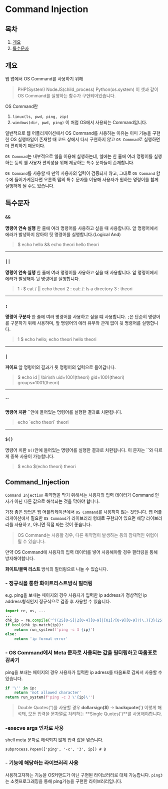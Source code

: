 # Command Injection

## 목차
1. [개요](#개요)
2. [특수문자](#특수문자)

## 개요
웹 앱에서 OS Command를 사용하기 위해
> PHP(System)
> NodeJS(child_process)
> Python(os.system)
이 셋과 같이 OS Command를 실행하는 함수가
구현되어있습니다.

OS Command란
1. `linux(ls, pwd, ping, zip)`
2. `windows(dir, pwd, ping)`
이 처럼 OS에서 사용되는 Command입니다.

일반적으로 웹 어플리케이션에서 OS Command를 사용하는 이유는 이미 기능을 구현한
OS 실행파일이 존재할 때
코드 상에서 다시 구현하지 않고
`OS Commnad`로 실행하면 더 편리하기 때문이다.

`OS Commnad`는 내부적으로
쉘을 이용해 실행하는데,
쉘에는 한 줄에 여러 명령어를 실행하는 등의
쉘 사용자 편의성을 위해 제공하는
특수 문자들이 존재합니다.

`OS Command`를 사용할 때
만약 사용자의 입력이 검증되지 않고,
그대로 `OS Command` 함수에 들어가게된다면
오른쪽 탭의 특수 문자를 이용해
사용자가 원하는 명령어를 함께 실행하게 될 수도 있습니다.

## 특수문자

### `&&`
**명령어 연속 실행**
한 줄에 여러 명령어를
사용하고 싶을 때 사용합니다.
앞 명령어에서 에러가 발생하지 않아야
뒷 명령어를 실행합니다.(Logical And)

> $ echo hello &&
> echo theori
> hello
> theori
-----
### `||`
**명령어 연속 실행**
한 줄에 여러 명령어를
사용하고 싶을 때 사용합니다.
앞 명령어에서 에러가 발생해야
뒷 명령어를 실행합니다.

> 1 : $ cat / || echo theori
> 2 : cat: /: Is a directory
> 3 : theori
-----
### `;`
**명령어 구분자**
한 줄에 여러 명령어를
사용하고 싶을 떄 사용합니다.
`;`은 단순히 명령어를
구분하기 위해 사용하며,
앞 명령어의 에러 유무와 관계 없이
뒷 명령어를 실행합니다.

> 1 $ echo hello;
> echo theori
> hello
> theori
-----
### `|`
**파이프**
앞 명령어의 결과가
뒷 명령어의 입력으로 들어갑니다.

> $ echo id | \bin\sh
> uid=1001(theori)
> gid=1001(theori)
> groups=1001(theori)
-----
### ``
**명령어 치환**
``안에 들어있는 명령어를 실행한 결과로
치환됩니다.

> echo \`echo theori\` theori
-----
### `$()`
명령어 치환
`$()`안에 들어있는 명령어를
실행한 결과로 치환됩니다.
이 문자는 ``와 다르게 중복 사용이 가능합니다.

> \$ echo $(echo
> theori)
> theori

## Command_Injection
`Command Injection` 취약점을 막기 위해서는
사용자의 입력 데이터가
Command 인자가 아닌 다른 값으로
해석되는 것을 막아야 합니다.

가장 좋은 방법은 웹 어플리케이션에서
`OS Command`를 사용하지 않는 것입니다.
웹 어플리케이션에서 필요한 `OS Command`가
라이브러리 형태로 구현되어 있으면
해당 라이브러리를 사용하고,
아니면 직접 짜는 것이 좋습니다.

> OS Command는 사용할 경우,
> 다른 취약점이 발생하는 등의 잠재적인
> 위협이 될 수 있습니다.

만약 OS Command에 사용자의 입력 데이터를
넣어 사용해야할 경우
필터링을 통해 방지해야합니다.

**화이트/블랙 리스트** 방식의 필터링으로
나눌 수 있습니다.

### - 정규식을 통한 화이트리스트방식 필터링
e.g. ping을 보내는 페이지의 경우
사용자가 입력한 ip address가 정상적인
ip address형식인지
정규식으로 검증 후 사용할 수 있습니다.

``` python
import re, os, ...
...
chk_ip = re.compile('^((25[0-5]|2[0-4][0-9]|[01]?[0-9][0-9]?)\.){3}(25[0-5]|2[0-4][0-9]|[01]?[0-9][0-9]?)$')
if bool(chk_ip.match(ip)):
    return run_system(f'ping -c 3 {ip}')
else:
    return 'ip format error'
```

### - OS Command에서 Meta 문자로 사용되는 값을 필터링하고 따옴표로 감싸기

ping을 보내는 페이지의 경우
사용자가 입력한 ip adress를 따옴표로 감싸서 사용할 수 있습니다.

```python
if '\'' in ip:
    return 'not allowed character'
return run_system(f'ping -c 3 \'{ip}\'')
```
> Double Quotes(")를 사용할 경우
> **dollarsign($)** -> **backquote(`)**
> 이렇게 해석돼, 모든 입력을
> 문자열로 처리하는
> **Single Quotes(')**를 사용해야합니다.

### -execve args 인자로 사용
shell meta 문자로
해석되지 않게 입력 값을 넣습니다.
```Shell
subprocess.Popen(['ping', '-c', '3', ip]) # B
```

### - 기능에 해당하는 라이브러리 사용
사용하고자하는 기능을 OS커맨드가 아닌
구현된 라이브러리로 대체 가능합니다.
`ping3`는 소켓프로그래밍을 통해
ping기능을 구현한 라이브러리입니다.